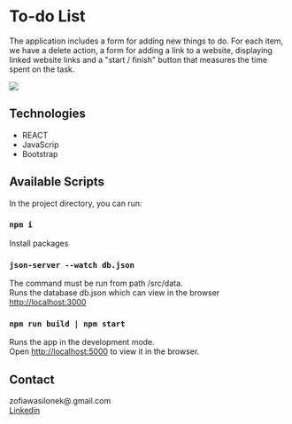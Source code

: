 # To-do List

The application includes a form for adding new things to do. For each item, we have a delete action, a form for adding a link to a website, displaying linked website links and a "start / finish" button that measures the time spent on the task.

<img src="https://user-images.githubusercontent.com/59224048/88298463-7b914200-cd01-11ea-9f7d-357b81a1b5e6.png">

## Technologies

* REACT
* JavaScrip 
* Bootstrap

## Available Scripts

In the project directory, you can run:

### `npm i`

Install packages

### `json-server --watch db.json`

The command must be run from path /src/data. <br>
Runs the database db.json which can view in the browser [http://localhost:3000](http://localhost:3000)

### `npm run build | npm start`

Runs the app in the development mode.<br />
Open [http://localhost:5000](http://localhost:5000) to view it in the browser.

## Contact 
zofiawasilonek@.gmail.com<br>
<a href="https://www.linkedin.com/in/zofia-wasilonek/">Linkedin</a>
